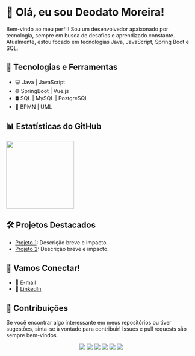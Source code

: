 # 👋 Olá, eu sou Deodato Moreira!

Bem-vindo ao meu perfil! Sou um desenvolvedor apaixonado por tecnologia, sempre em busca de desafios e aprendizado constante. Atualmente, estou focado em tecnologias Java, JavaScript, Spring Boot e SQL.

## 🚀 Tecnologias e Ferramentas

- 💻 Java | JavaScript
- 🌐 SpringBoot | Vue.js
- 🛢️ SQL | MySQL | PostgreSQL
- 🔄 BPMN | UML

## 📊 Estatísticas do GitHub

<a href="https://github.com/deodato07">
  <img height="180em" src="https://github-readme-stats.vercel.app/api?username=deodato07&show_icons=true&theme=dark&include_all_commits=false&count_private=true"/>
</a>

## 🛠️ Projetos Destacados

- [Projeto 1]([[[link_projeto_1](https://github.com/deodato07/SpringBoot3-API-REST)]()](https://github.com/deodato07/SpringBoot3-API-REST)): Descrição breve e impacto.
- [Projeto 2]([[link_projeto_2](https://github.com/deodato07/Workshop-SpringBoot-jpa)](https://github.com/deodato07/Workshop-SpringBoot-jpa)): Descrição breve e impacto.

## 🤝 Vamos Conectar!

- 📧 [E-mail](deodatomoreira07@gmail.com)
- 💼 [LinkedIn](https://www.linkedin.com/in/deodato-moreira-053621128/)

## 🌟 Contribuições

Se você encontrar algo interessante em meus repositórios ou tiver sugestões, sinta-se à vontade para contribuir! Issues e pull requests são sempre bem-vindos.

<div align="center">
  <img src="https://img.shields.io/badge/java-%23ED8B00.svg?style=for-the-badge&logo=java&logoColor=white">
  <img src="https://img.shields.io/badge/spring-%236DB33F.svg?style=for-the-badge&logo=spring&logoColor=white">
  <img src="https://img.shields.io/badge/vue.js-%234FC08D.svg?style=for-the-badge&logo=vue.js&logoColor=white">
  <img src="https://img.shields.io/badge/javascript-%23F7DF1E.svg?style=for-the-badge&logo=javascript&logoColor=black">
  <img src="https://img.shields.io/badge/MySQL-005C84?style=for-the-badge&logo=mysql&logoColor=white">
  <img src="https://img.shields.io/badge/postgres-%23316192.svg?style=for-the-badge&logo=postgresql&logoColor=white">
</div>
